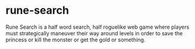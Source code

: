 # rune-search
Rune Search is a half word search, half roguelike web game where players must strategically maneuver their way around levels in order to save the princess or kill the monster or get the gold or something.
